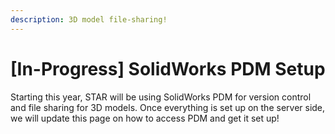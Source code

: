 ```yaml
---
description: 3D model file-sharing!
---
```


# \[In-Progress] SolidWorks PDM Setup

Starting this year, STAR will be using SolidWorks PDM for version control and file sharing for 3D models. Once everything is set up on the server side, we will update this page on how to access PDM and get it set up!
